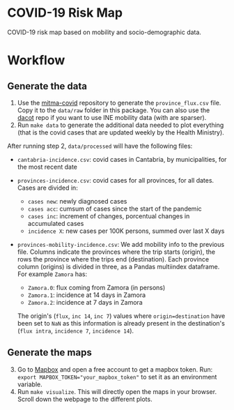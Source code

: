 COVID-19 Risk Map
=================

COVID-19 risk map based on mobility and socio-demographic data.

# Workflow

## Generate the data

1. Use the [mitma-covid](https://github.com/IFCA/mitma-covid) repository to generate the `province_flux.csv` file. Copy it to the `data/raw` folder in this package. You can also use the [dacot](https://github.com/IFCA/dacot) repo if you want to use INE mobility data (with are sparser).
2. Run `make data` to generate the additional data needed to plot everything (that is the covid cases that are updated weekly by the Health Ministry).

After running step 2, `data/processed` will have the following files:
* `cantabria-incidence.csv`: covid cases in Cantabria, by municipalities, for the most recent date
* `provinces-incidence.csv`: covid cases for all provinces, for all dates. Cases are divided in:
  - `cases new`: newly diagnosed cases
  - `cases acc`: cumsum of cases since the start of the pandemic
  - `cases inc`: increment of changes, porcentual changes in accumulated cases
  - `incidence X`: new cases per 100K persons, summed over last X days
* `provinces-mobility-incidence.csv`: We add mobility info to the previous file. Columns indicate the provinces where the trip starts (origin), the rows the province where the trips end (destination). 
 Each province column (origins) is divided in three, as a Pandas multiindex dataframe. For example `Zamora` has:
  - `Zamora.0`: flux coming from Zamora (in persons)
  - `Zamora.1`: incidence at 14 days in Zamora 
  - `Zamora.2`: incidence at 7 days in Zamora 
    
  The origin's (`flux`, `inc 14`, `inc 7`) values where `origin=destination` have been set to `NaN` as this information is already present in the destination's (`flux intra`, `incidence 7`, `incidence 14`).
 
## Generate the maps

3. Go to [Mapbox](https://www.mapbox.com/) and open a free account to get a mapbox token. Run:
`export MAPBOX_TOKEN="your_mapbox_token"` to set it as an environment variable.
4. Run `make visualize`. This will directly open the maps in your browser. Scroll down the webpage to the different plots.
